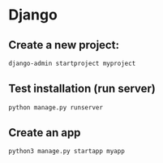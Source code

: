 # Django

## Create a new project:
``` bash
django-admin startproject myproject
```

## Test installation (run server)
``` bash
python manage.py runserver
``` 

## Create an app
``` bash
python3 manage.py startapp myapp
```


``` bash

```

``` bash

```

``` bash

```

``` bash

```

``` bash

```

``` bash

```

``` bash

```

``` bash

```

